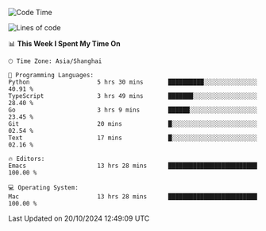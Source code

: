 <!--START_SECTION:waka-->
![Code Time](http://img.shields.io/badge/Code%20Time-2%2C246%20hrs%204%20mins-blue)

![Lines of code](https://img.shields.io/badge/From%20Hello%20World%20I%27ve%20Written-308.1%20thousand%20lines%20of%20code-blue)

📊 **This Week I Spent My Time On** 

```text
🕑︎ Time Zone: Asia/Shanghai

💬 Programming Languages: 
Python                   5 hrs 30 mins       ██████████░░░░░░░░░░░░░░░   40.91 % 
TypeScript               3 hrs 49 mins       ███████░░░░░░░░░░░░░░░░░░   28.40 % 
Go                       3 hrs 9 mins        ██████░░░░░░░░░░░░░░░░░░░   23.45 % 
Git                      20 mins             █░░░░░░░░░░░░░░░░░░░░░░░░   02.54 % 
Text                     17 mins             █░░░░░░░░░░░░░░░░░░░░░░░░   02.16 % 

🔥 Editors: 
Emacs                    13 hrs 28 mins      █████████████████████████   100.00 % 

💻 Operating System: 
Mac                      13 hrs 28 mins      █████████████████████████   100.00 % 
```


 Last Updated on 20/10/2024 12:49:09 UTC
<!--END_SECTION:waka-->
